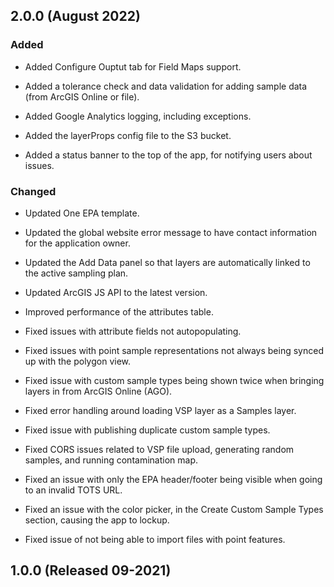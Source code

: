 ## 2.0.0 (August 2022)

### Added

- Added Configure Ouptut tab for Field Maps support.

- Added a tolerance check and data validation for adding sample data (from ArcGIS Online or file).

- Added Google Analytics logging, including exceptions.

- Added the layerProps config file to the S3 bucket.

- Added a status banner to the top of the app, for notifying users about issues.

### Changed

- Updated One EPA template.

- Updated the global website error message to have contact information for the application owner.

- Updated the Add Data panel so that layers are automatically linked to the active sampling plan.

- Updated ArcGIS JS API to the latest version.

- Improved performance of the attributes table.

- Fixed issues with attribute fields not autopopulating.

- Fixed issues with point sample representations not always being synced up with the polygon view.

- Fixed issue with custom sample types being shown twice when bringing layers in from ArcGIS Online (AGO).

- Fixed error handling around loading VSP layer as a Samples layer.

- Fixed issue with publishing duplicate custom sample types.

- Fixed CORS issues related to VSP file upload, generating random samples, and running contamination map.

- Fixed an issue with only the EPA header/footer being visible when going to an invalid TOTS URL.

- Fixed an issue with the color picker, in the Create Custom Sample Types section, causing the app to lockup.

- Fixed issue of not being able to import files with point features.

## 1.0.0 (Released 09-2021)
